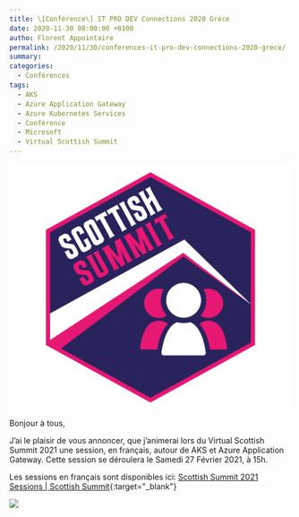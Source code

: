 ```yaml
---
title: \[Conférence\] IT PRO DEV Connections 2020 Grèce
date: 2020-11-30 08:00:00 +0100
autho: Florent Appointaire
permalink: /2020/11/30/conferences-it-pro-dev-connections-2020-grece/
summary:
categories:
  - Conférences
tags:
  - AKS
  - Azure Application Gateway
  - Azure Kubernetes Services
  - Conférence
  - Microsoft
  - Virtual Scottish Summit
---
```


![](/wp-content/uploads/2020/12/cropped-Social-Media.png)

Bonjour à tous,

J’ai le plaisir de vous annoncer, que j’animerai lors du Virtual Scottish Summit 2021 une session, en français, autour de AKS et Azure Application Gateway. Cette session se déroulera le Samedi 27 Février 2021, à 15h.

Les sessions en français sont disponibles ici: [Scottish Summit 2021 Sessions | Scottish Summit](https://scottishsummit.com/scottish-summit-2021-sessions#sz-tab-58662){:target="_blank"}

![](/wp-content/uploads/2020/12/Florent-APPOINTAIRE.png)